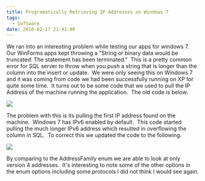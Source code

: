 ```yaml
---
title: Programatically Retrieving IP Addresses on Windows 7
tags:
  - Software
date: 2010-02-17 21:41:00
---
```


We ran into an interesting problem while testing our apps for windows 7.&nbsp; Our WinForms apps kept throwing a "String or binary data would be truncated. The statement has been terminated."&nbsp; This is a pretty common error for SQL server to throw when you push a string that is longer than the column into the insert or update.&nbsp; We were only seeing this on Windows 7 and it was coming from code we had been successfully running on XP for quite some time.&nbsp; It turns out to be some code that we used to pull the IP Address of the machine running the application.&nbsp; The old code is below.

![](http://www.michaelware.net/image.axd?picture=2010%2f2%2fOld.png)

The problem with this is its pulling the first IP address found on the machine.&nbsp; Windows 7 has IPv6 enabled by default.&nbsp; This code started pulling the much longer IPv6 address which resulted in overflowing the column in SQL.&nbsp; To correct this we updated the code to the following.

![](http://www.michaelware.net/image.axd?picture=2010%2f2%2fNew.png)

By comparing to the AddressFamily enum we are able to look at only version 4 addresses.&nbsp; It's interesting to note some of the other options in the enum options including some protocols I did not think I would see again.